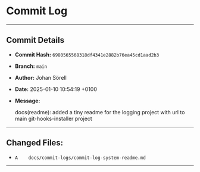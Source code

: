 # Commit Log

---

## Commit Details

- **Commit Hash:**   `6980565568318df4341e2882b76ea45cd1aad2b3`
- **Branch:**        `main`
- **Author:**        Johan Sörell
- **Date:**          2025-01-10 10:54:19 +0100
- **Message:**

  docs(readme): added a tiny readme for the logging project with url to main git-hooks-installer project

---

## Changed Files:

- `A	docs/commit-logs/commit-log-system-readme.md`

---
